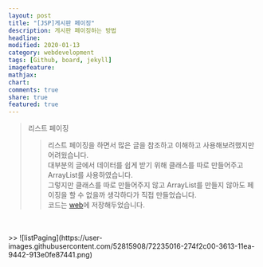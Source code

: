 ```yaml
---
layout: post
title: "[JSP]게시판 페이징"
description: 게시판 페이징하는 방법
headline: 
modified: 2020-01-13
category: webdevelopment
tags: [Github, board, jekyll]
imagefeature: 
mathjax: 
chart: 
comments: true
share: true
featured: true
---
```

> 리스트 페이징
>> 리스트 페이징을 하면서 많은 글을 참조하고 이해하고 사용해보려했지만 어려웠습니다.  
>> 대부분의 글에서 데이터를 쉽게 받기 위해 클래스를 따로 만들어주고 ArrayList를 사용하였습니다.  
>> 그렇지만 클래스를 따로 만들어주지 않고 ArrayList를 만들지 않아도 페이징을 할 수 없을까 생각하다가 직접 만들었습니다.  
>> 코드는 [web](https://github.com/NamSuJi/Web/tree/master/Board)에 저장해두었습니다.  
<br>
<br>
>> ![listPaging](https://user-images.githubusercontent.com/52815908/72235016-274f2c00-3613-11ea-9442-913e0fe87441.png)
